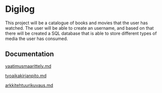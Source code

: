 # Digilog

This project will be a catalogue of books and movies that the user has watched. The user will be able to create an username, and based on that there will be created a SQL database that is able to store different types of media the user has consumed.

## Documentation

[vaatimusmaarittely.md](https://github.com/kalmikko/ot-harjoitustyo/blob/master/dokumentaatio/vaatimusmaarittely.md)

[tyoaikakirjanpito.md](https://github.com/kalmikko/ot-harjoitustyo/blob/master/dokumentaatio/tyoaikakirjanpito.md)

[arkkitehtuurikuvaus.md](https://github.com/kalmikko/ot-harjoitustyo/blob/master/dokumentaatio/Arkkitehtuurikuvaus.md)
